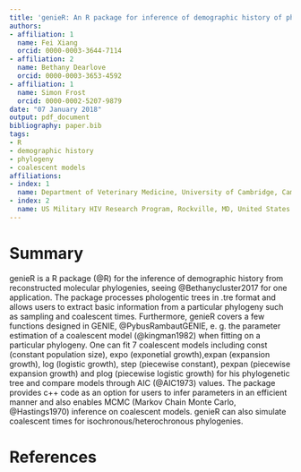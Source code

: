 ```yaml
---
title: 'genieR: An R package for inference of demographic history of phylogenies'
authors:
- affiliation: 1
  name: Fei Xiang
  orcid: 0000-0003-3644-7114
- affiliation: 2
  name: Bethany Dearlove
  orcid: 0000-0003-3653-4592
- affiliation: 1
  name: Simon Frost
  orcid: 0000-0002-5207-9879
date: "07 January 2018"
output: pdf_document
bibliography: paper.bib
tags:
- R
- demographic history
- phylogeny
- coalescent models
affiliations:
- index: 1
  name: Department of Veterinary Medicine, University of Cambridge, Cambridge, United Kingdom
- index: 2
  name: US Military HIV Research Program, Rockville, MD, United States
---
```


# Summary

genieR is a R package (@R) for the inference of demographic history from reconstructed molecular phylogenies, seeing @Bethanycluster2017 for one application. The package processes phologentic trees in .tre format and allows users to extract basic information from a particular phylogeny such as sampling and coalescent times. Furthermore, genieR covers a few functions designed in GENIE, @PybusRambautGENIE, e. g.  the parameter estimation of a coalescent model (@kingman1982) when fitting on a particular phylogeny. One can fit 7 coalescent models including const (constant population size), expo (exponetial growth),expan (expansion growth), log (logistic growth), step (piecewise constant), pexpan (piecewise expansion growth) and plog (piecewise logistic growth) for his phylogenetic tree and compare models through AIC (@AIC1973) values. The package provides c++ code as an option for users to infer parameters in an efficient manner and also enables MCMC (Markov Chain Monte Carlo, @Hastings1970) inference on coalescent models. genieR can also simulate coalescent times for isochronous/heterochronous phylogenies.

# References
